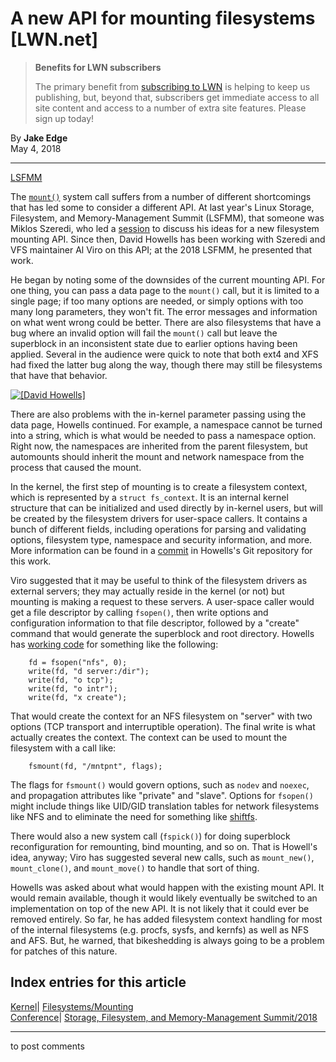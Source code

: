 # A new API for mounting filesystems [LWN.net]

> **Benefits for LWN subscribers**
> 
> The primary benefit from [subscribing to LWN](/Promo/nst-nag5/subscribe) is helping to keep us publishing, but, beyond that, subscribers get immediate access to all site content and access to a number of extra site features. Please sign up today! 

By **Jake Edge**  
May 4, 2018 

* * *

[LSFMM](/Articles/lsfmm2018/)

The [`mount()`](http://man7.org/linux/man-pages/man2/mount.2.html) system call suffers from a number of different shortcomings that has led some to consider a different API. At last year's Linux Storage, Filesystem, and Memory-Management Summit (LSFMM), that someone was Miklos Szeredi, who led a [session](/Articles/718638/) to discuss his ideas for a new filesystem mounting API. Since then, David Howells has been working with Szeredi and VFS maintainer Al Viro on this API; at the 2018 LSFMM, he presented that work. 

He began by noting some of the downsides of the current mounting API. For one thing, you can pass a data page to the `mount()` call, but it is limited to a single page; if too many options are needed, or simply options with too many long parameters, they won't fit. The error messages and information on what went wrong could be better. There are also filesystems that have a bug where an invalid option will fail the `mount()` call but leave the superblock in an inconsistent state due to earlier options having been applied. Several in the audience were quick to note that both ext4 and XFS had fixed the latter bug along the way, though there may still be filesystems that have that behavior. 

[ ![\[David Howells\]](https://static.lwn.net/images/2018/lsf-howells-sm.jpg) ](/Articles/753477/)

There are also problems with the in-kernel parameter passing using the data page, Howells continued. For example, a namespace cannot be turned into a string, which is what would be needed to pass a namespace option. Right now, the namespaces are inherited from the parent filesystem, but automounts should inherit the mount and network namespace from the process that caused the mount. 

In the kernel, the first step of mounting is to create a filesystem context, which is represented by a `struct fs_context`. It is an internal kernel structure that can be initialized and used directly by in-kernel users, but will be created by the filesystem drivers for user-space callers. It contains a bunch of different fields, including operations for parsing and validating options, filesystem type, namespace and security information, and more. More information can be found in a [commit](https://git.kernel.org/pub/scm/linux/kernel/git/dhowells/linux-fs.git/commit/?h=mount-context&id=4abb974e22eabf14090f89dea5b6a0d6a58bf278) in Howells's Git repository for this work. 

Viro suggested that it may be useful to think of the filesystem drivers as external servers; they may actually reside in the kernel (or not) but mounting is making a request to these servers. A user-space caller would get a file descriptor by calling `fsopen()`, then write options and configuration information to that file descriptor, followed by a "create" command that would generate the superblock and root directory. Howells has [working code](/Articles/753570/) for something like the following: 
    
    
        fd = fsopen("nfs", 0);
        write(fd, "d server:/dir");
        write(fd, "o tcp");
        write(fd, "o intr");
        write(fd, "x create");
    

That would create the context for an NFS filesystem on "server" with two options (TCP transport and interruptible operation). The final write is what actually creates the context. The context can be used to mount the filesystem with a call like: 
    
    
        fsmount(fd, "/mntpnt", flags);
    

The flags for `fsmount()` would govern options, such as `nodev` and `noexec`, and propagation attributes like "private" and "slave". Options for `fsopen()` might include things like UID/GID translation tables for network filesystems like NFS and to eliminate the need for something like [shiftfs](/Articles/687354/). 

There would also a new system call (`fspick()`) for doing superblock reconfiguration for remounting, bind mounting, and so on. That is Howell's idea, anyway; Viro has suggested several new calls, such as `mount_new()`, `mount_clone()`, and `mount_move()` to handle that sort of thing. 

Howells was asked about what would happen with the existing mount API. It would remain available, though it would likely eventually be switched to an implementation on top of the new API. It is not likely that it could ever be removed entirely. So far, he has added filesystem context handling for most of the internal filesystems (e.g. procfs, sysfs, and kernfs) as well as NFS and AFS. But, he warned, that bikeshedding is always going to be a problem for patches of this nature. 

  
Index entries for this article  
---  
[Kernel](/Kernel/Index)| [Filesystems/Mounting](/Kernel/Index#Filesystems-Mounting)  
[Conference](/Archives/ConferenceIndex/)| [Storage, Filesystem, and Memory-Management Summit/2018](/Archives/ConferenceIndex/#Storage_Filesystem_and_Memory-Management_Summit-2018)  
  


* * *

to post comments 

